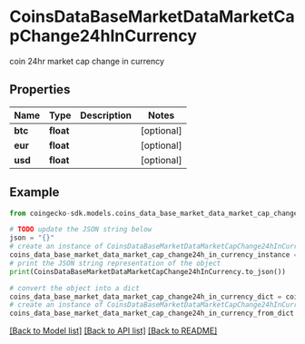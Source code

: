 # CoinsDataBaseMarketDataMarketCapChange24hInCurrency

coin 24hr market cap change in currency

## Properties

Name | Type | Description | Notes
------------ | ------------- | ------------- | -------------
**btc** | **float** |  | [optional] 
**eur** | **float** |  | [optional] 
**usd** | **float** |  | [optional] 

## Example

```python
from coingecko-sdk.models.coins_data_base_market_data_market_cap_change24h_in_currency import CoinsDataBaseMarketDataMarketCapChange24hInCurrency

# TODO update the JSON string below
json = "{}"
# create an instance of CoinsDataBaseMarketDataMarketCapChange24hInCurrency from a JSON string
coins_data_base_market_data_market_cap_change24h_in_currency_instance = CoinsDataBaseMarketDataMarketCapChange24hInCurrency.from_json(json)
# print the JSON string representation of the object
print(CoinsDataBaseMarketDataMarketCapChange24hInCurrency.to_json())

# convert the object into a dict
coins_data_base_market_data_market_cap_change24h_in_currency_dict = coins_data_base_market_data_market_cap_change24h_in_currency_instance.to_dict()
# create an instance of CoinsDataBaseMarketDataMarketCapChange24hInCurrency from a dict
coins_data_base_market_data_market_cap_change24h_in_currency_from_dict = CoinsDataBaseMarketDataMarketCapChange24hInCurrency.from_dict(coins_data_base_market_data_market_cap_change24h_in_currency_dict)
```
[[Back to Model list]](../README.md#documentation-for-models) [[Back to API list]](../README.md#documentation-for-api-endpoints) [[Back to README]](../README.md)


